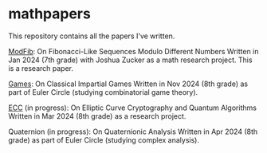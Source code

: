 # mathpapers
This repository contains all the papers I've written.

[ModFib](/modfib.pdf): On Fibonacci-Like Sequences Modulo Different Numbers
Written in Jan 2024 (7th grade) with Joshua Zucker as a math research project. This is a research paper. 

[Games](/games.pdf): On Classical Impartial Games
Written in Nov 2024 (8th grade) as part of Euler Circle (studying combinatorial game theory).

[ECC](/curves.pdf) (in progress): On Elliptic Curve Cryptography and Quantum Algorithms
Written in Mar 2024 (8th grade) as a research project. 

Quaternion (in progress): On Quaternionic Analysis
Written in Apr 2024 (8th grade) as part of Euler Circle (studying complex analysis).



